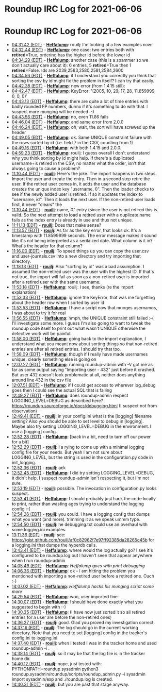 # Roundup IRC Log for 2021-06-06 #
# Roundup IRC Log for 2021-06-06
* <a href="#04:31.42" id="04:31.42">04:31.42 (EDT)</a> - __[Heffalump](https://github.com/Heffalump)__: rouilj: I'm looking at a few examples now:
* <a href="#04:32.44" id="04:32.44">04:32.44 (EDT)</a> - __[Heffalump](https://github.com/Heffalump)__: one case: two entries both with __retired__=True, ordering has the higher id before the lower id
* <a href="#04:34.29" id="04:34.29">04:34.29 (EDT)</a> - __[Heffalump](https://github.com/Heffalump)__: another case (this is a spammer so we don't actually care about it): 6 entries, 5 __retired__=True then 1 __retired__=False. Ids are 2039,2583,2580,2581,2584,2600
* <a href="#04:34.56" id="04:34.56">04:34.56 (EDT)</a> - __[Heffalump](https://github.com/Heffalump)__: if I understand you correctly you think that sorting the csv by id might fix the problem in itself? I can try that easily.
* <a href="#04:42.38" id="04:42.38">04:42.38 (EDT)</a> - __[Heffalump](https://github.com/Heffalump)__: new error (from 1.4.15 still):
* <a href="#04:42.47" id="04:42.47">04:42.47 (EDT)</a> - __[Heffalump](https://github.com/Heffalump)__: KeyError: '(2005, 10, 29, 17, 28, 11.859999, 0, 0, 0)'
* <a href="#04:43.13" id="04:43.13">04:43.13 (EDT)</a> - __[Heffalump](https://github.com/Heffalump)__: there are quite a lot of time entries with badly rounded FP numbers, dunno if it's something to do with that. I suspect more munging will be needed :-)
* <a href="#04:43.56" id="04:43.56">04:43.56 (EDT)</a> - __[Heffalump](https://github.com/Heffalump)__: no, even 11.86 fails
* <a href="#04:46.04" id="04:46.04">04:46.04 (EDT)</a> - __[Heffalump](https://github.com/Heffalump)__: and same error from 2.0.0
* <a href="#04:46.24" id="04:46.24">04:46.24 (EDT)</a> - __[Heffalump](https://github.com/Heffalump)__: oh, wait, the sort will have screwed up the header
* <a href="#04:49.05" id="04:49.05">04:49.05 (EDT)</a> - __[Heffalump](https://github.com/Heffalump)__: ok. Same UNIQUE constraint failure with the rows sorted by id (i.e. field 7 in the CSV, counting from 1)
* <a href="#04:49.16" id="04:49.16">04:49.16 (EDT)</a> - __[Heffalump](https://github.com/Heffalump)__: with both 1.4.15 and 2.0.0.
* <a href="#04:59.23" id="04:59.23">04:59.23 (EDT)</a> - __[Heffalump](https://github.com/Heffalump)__: rouilj: I guess overall I don't understand why you think sorting by id might help. If there's a duplicated username+is retired in the CSV, no matter what the order, isn't that always going to cause a problem?
* <a href="#11:10.44" id="11:10.44">11:10.44 (EDT)</a> - __[rouilj](https://github.com/rouilj)__: Here's the joke. The import happens in two steps. Import the user and create the entry. Then in a second step retire the user. If the retired user comes in, it adds the user and the database creates the unique index key "username, 0". Then the loader checks to see if the newly added user is retired. If so it updates the index to "username, id". Then it loads the next user. If the non-retired user loads first, it never "clears" the
* <a href="#11:10.44" id="11:10.44">11:10.44 (EDT)</a> - __[rouilj](https://github.com/rouilj)__: name, 0" entry (since the user is not retired this is valid. So the next attempt to load a retired user with a duplicate name fails as the index entry is already in use and thus not unique.
* <a href="#11:11.13" id="11:11.13">11:11.13 (EDT)</a> - __[rouilj](https://github.com/rouilj)__: Does that make sense?
* <a href="#11:13.57" id="11:13.57">11:13.57 (EDT)</a> - __[rouilj](https://github.com/rouilj)__: As far as the key error, that looks ok. It's a timestamp with 11.8599999 seconds. The error message makes it sound like it's not being interpreted as a serilaized date. What column is it in? What's the header for that column?
* <a href="#11:16.00" id="11:16.00">11:16.00 (EDT)</a> - __[rouilj](https://github.com/rouilj)__: To speed things up you can copy the user.csv and user-journals.csv into a new directory and try importing that directory.
* <a href="#11:18.13" id="11:18.13">11:18.13 (EDT)</a> - __[rouilj](https://github.com/rouilj)__: Also "sorting by id" was a bad assumption. I assumed the non-retired user was the user with the highest ID. If that's not true, the import will fail as soon as a non-retired user is imported after a retired user with the same username.
* <a href="#11:53.18" id="11:53.18">11:53.18 (EDT)</a> - __[Heffalump](https://github.com/Heffalump)__: rouilj: I see, thanks (re the import explanation)
* <a href="#11:53.33" id="11:53.33">11:53.33 (EDT)</a> - __[Heffalump](https://github.com/Heffalump)__: ignore the KeyError, that was me forgetting about the header row when I sorted by user id
* <a href="#11:53.53" id="11:53.53">11:53.53 (EDT)</a> - __[Heffalump](https://github.com/Heffalump)__: I have a script now that munges usernames, I was about to try it for real
* <a href="#11:56.55" id="11:56.55">11:56.55 (EDT)</a> - __[Heffalump](https://github.com/Heffalump)__: hmph, the UNIQUE constraint still failed :-( I'll investigate some more. I guess I'm also going to want to tweak the roundup code itself to print out what wasn't UNIQUE otherwise the detective work will be painful.
* <a href="#11:58.00" id="11:58.00">11:58.00 (EDT)</a> - __[Heffalump](https://github.com/Heffalump)__: going back to the import explanation, I understand what you meant now about sorting things so that non-retired entries are after all retired entries. I should try that too.
* <a href="#11:58.09" id="11:58.09">11:58.09 (EDT)</a> - __[Heffalump](https://github.com/Heffalump)__: though if I really have made usernames unique, clearly something else is going on
* <a href="#12:07.27" id="12:07.27">12:07.27 (EDT)</a> - __[Heffalump](https://github.com/Heffalump)__: running roundup-admin with -V got me as far as some output saying "Importing user - 432" just before it crashed. But user 432 doesn't look problematic at all, neither does anything around line 432 in the csv file
* <a href="#12:07.51" id="12:07.51">12:07.51 (EDT)</a> - __[Heffalump](https://github.com/Heffalump)__: if I could get access to wherever log_debug goes then I could see the actual SQL that is failing
* <a href="#12:49.27" id="12:49.27">12:49.27 (EDT)</a> - __[Heffalump](https://github.com/Heffalump)__: does roundup-admin respect LOGGING_LEVEL=DEBUG as described here? <https://roundup.sourceforge.io/docs/debugging.html> (I suspect not from observation)
* <a href="#12:49.41" id="12:49.41">12:49.41 (EDT)</a> - __[rouilj](https://github.com/rouilj)__: in your config.ini what is the [logging] filename setting? Also you should be able to set level to debug in [logging]. Maybe also try setting LOGGING_LEVEL=DEBUG in the environment. I use a [logging] config.
* <a href="#12:52.28" id="12:52.28">12:52.28 (EDT)</a> - __[Heffalump](https://github.com/Heffalump)__: [back in a bit, need to turn off our power for a bit]
* <a href="#12:52.29" id="12:52.29">12:52.29 (EDT)</a> - __[rouilj](https://github.com/rouilj)__: I a rying to come up with a minimal logging config file for your needs. But yeah I am not sure about LOGGING_LEVEL, but the string is used in the configuration.py code in init_logging.
* <a href="#12:52.36" id="12:52.36">12:52.36 (EDT)</a> - __[rouilj](https://github.com/rouilj)__: ack
* <a href="#12:52.45" id="12:52.45">12:52.45 (EDT)</a> - __[Heffalump](https://github.com/Heffalump)__: I did try setting LOGGING_LEVEL=DEBUG, it didn't help. I suspect roundup-admin isn't respecting it, but I'm not sure.
* <a href="#12:53.19" id="12:53.19">12:53.19 (EDT)</a> - __[rouilj](https://github.com/rouilj)__: possible. The invocation in configuration.py looks suspect.
* <a href="#12:53.41" id="12:53.41">12:53.41 (EDT)</a> - __[Heffalump](https://github.com/Heffalump)__: I should probably just hack the code locally to print, rather than wasting ages trying to understand the logging config :-)
* <a href="#12:54.26" id="12:54.26">12:54.26 (EDT)</a> - __[rouilj](https://github.com/rouilj)__: you could. I have a logging config that dumps what you want (and more). trimming it as we speak ummm type.
* <a href="#12:54.50" id="12:54.50">12:54.50 (EDT)</a> - __[rouilj](https://github.com/rouilj)__: he debugging.txt could use an overhaul with some logging.ini examples.
* <a href="#13:11.36" id="13:11.36">13:11.36 (EDT)</a> - __[rouilj](https://github.com/rouilj)__: see: <https://gist.github.com/rouilj/af0c82982f7e97ff92385da28265c45b> for a logging.ini that dumps the hyperdb calls.
* <a href="#13:43.41" id="13:43.41">13:43.41 (EDT)</a> - __[Heffalump](https://github.com/Heffalump)__: where would the log actually go? I see it's configured to be roundup.log but I haven't seen that appear anywhere when I run roundup-admin
* <a href="#14:05.49" id="14:05.49">14:05.49 (EDT)</a> - __[Heffalump](https://github.com/Heffalump)__: *Heffalump goes with print debugging*
* <a href="#14:06.36" id="14:06.36">14:06.36 (EDT)</a> - __[Heffalump](https://github.com/Heffalump)__: ok - I am hitting the problem you mentioned with importing a non-retired user before a retired one. Ouch :-)
* <a href="#14:07.02" id="14:07.02">14:07.02 (EDT)</a> - __[Heffalump](https://github.com/Heffalump)__: *Heffalump hacks his munging script some more*
* <a href="#14:29.54" id="14:29.54">14:29.54 (EDT)</a> - __[Heffalump](https://github.com/Heffalump)__: woo, user imported fine
* <a href="#14:30.07" id="14:30.07">14:30.07 (EDT)</a> - __[Heffalump](https://github.com/Heffalump)__: I should have done exactly what you suggested to begin with :-)
* <a href="#14:30.35" id="14:30.35">14:30.35 (EDT)</a> - __[Heffalump](https://github.com/Heffalump)__: (I have now just sorted it so all retired entries for a user are before the non-retired ones)
* <a href="#14:36.27" id="14:36.27">14:36.27 (EDT)</a> - __[rouilj](https://github.com/rouilj)__: good. Glad you proved my investigation correct.
* <a href="#14:37.16" id="14:37.16">14:37.16 (EDT)</a> - __[rouilj](https://github.com/rouilj)__: The log should go in the current working directory. Note that you need to set [logging] config in the tracker's config,ini to logging.ini.
* <a href="#14:37.40" id="14:37.40">14:37.40 (EDT)</a> - __[rouilj](https://github.com/rouilj)__: when I tested I was in the tracker home and used roundup-admin -i .
* <a href="#14:38.14" id="14:38.14">14:38.14 (EDT)</a> - __[rouilj](https://github.com/rouilj)__: so it may be that the log file is in the tracker home dir.
* <a href="#14:40.12" id="14:40.12">14:40.12 (EDT)</a> - __[rouilj](https://github.com/rouilj)__: nope, just tested with: PYTHONPATH=roundup.sysadmin python3 roundup.sysadmin/roundup/scripts/roundup_admin.py -i sysadmin import sysadmin/exp and ./roundup.log is created.
* <a href="#14:40.31" id="14:40.31">14:40.31 (EDT)</a> - __[rouilj](https://github.com/rouilj)__: but you are past that stage anyway.
